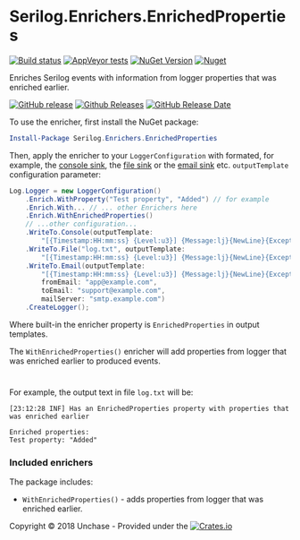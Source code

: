 # Serilog.Enrichers.EnrichedProperties

[![Build status](https://ci.appveyor.com/api/projects/status/3wuxneqb8i40wi6t?svg=true)](https://ci.appveyor.com/project/unchase/serilog-enrichers-enrichedproperties) [![AppVeyor tests](https://img.shields.io/appveyor/tests/unchase/serilog-enrichers-enrichedproperties.svg)](https://ci.appveyor.com/project/unchase/serilog-enrichers-enrichedproperties/build/tests) [![NuGet Version](http://img.shields.io/nuget/v/Serilog.Enrichers.EnrichedProperties.svg?style=flat)](https://www.nuget.org/packages/Serilog.Enrichers.EnrichedProperties/) [![Nuget](https://img.shields.io/nuget/dt/Serilog.Enrichers.EnrichedProperties.svg)](https://www.nuget.org/packages/Serilog.Enrichers.EnrichedProperties/) 

Enriches Serilog events with information from logger properties that was enriched earlier.
 
[![GitHub release](https://img.shields.io/github/release/unchase/serilog-enrichers-enrichedproperties.svg)](https://github.com/unchase/serilog-enrichers-enrichedproperties/releases/latest) [![Github Releases](https://img.shields.io/github/downloads/unchase/serilog-enrichers-enrichedproperties/total.svg)](https://github.com/unchase/serilog-enrichers-enrichedproperties/releases/latest) [![GitHub Release Date](https://img.shields.io/github/release-date/unchase/serilog-enrichers-enrichedproperties.svg)](https://github.com/unchase/serilog-enrichers-enrichedproperties/releases/latest) 

To use the enricher, first install the NuGet package:

```powershell
Install-Package Serilog.Enrichers.EnrichedProperties
```

Then, apply the enricher to your `LoggerConfiguration` with formated, for example, the [console sink](https://github.com/serilog/serilog-sinks-console), the [file sink](https://github.com/serilog/serilog-sinks-file) or the [email sink](https://github.com/serilog/serilog-sinks-email) etc. `outputTemplate` configuration parameter:

```csharp
Log.Logger = new LoggerConfiguration()
    .Enrich.WithProperty("Test property", "Added") // for example
    .Enrich.With... // ... other Enrichers here
    .Enrich.WithEnrichedProperties()
    // ...other configuration...
    .WriteTo.Console(outputTemplate:
        "[{Timestamp:HH:mm:ss} {Level:u3}] {Message:lj}{NewLine}{Exception}{NewLine}Enriched properties:{NewLine}{EnrichedProperties}")
    .WriteTo.File("log.txt", outputTemplate: 
        "[{Timestamp:HH:mm:ss} {Level:u3}] {Message:lj}{NewLine}{Exception}{NewLine}Enriched properties:{NewLine}{EnrichedProperties}")
    .WriteTo.Email(outputTemplate:
        "[{Timestamp:HH:mm:ss} {Level:u3}] {Message:lj}{NewLine}{Exception}{NewLine}Enriched properties:{NewLine}{EnrichedProperties}",
        fromEmail: "app@example.com",
        toEmail: "support@example.com",
        mailServer: "smtp.example.com")
    .CreateLogger();
```

Where built-in the enricher property is `EnrichedProperties` in output templates.

The `WithEnrichedProperties()` enricher will add properties from logger that was enriched earlier to produced events.

#

For example, the output text in file `log.txt` will be:
```
[23:12:28 INF] Has an EnrichedProperties property with properties that was enriched earlier

Enriched properties:
Test property: "Added"
```


### Included enrichers

The package includes:

 * `WithEnrichedProperties()` - adds properties from logger that was enriched earlier.

Copyright &copy; 2018 Unchase - Provided under the [![Crates.io](https://img.shields.io/crates/l/rustc-serialize.svg)](http://apache.org/licenses/LICENSE-2.0.html)
